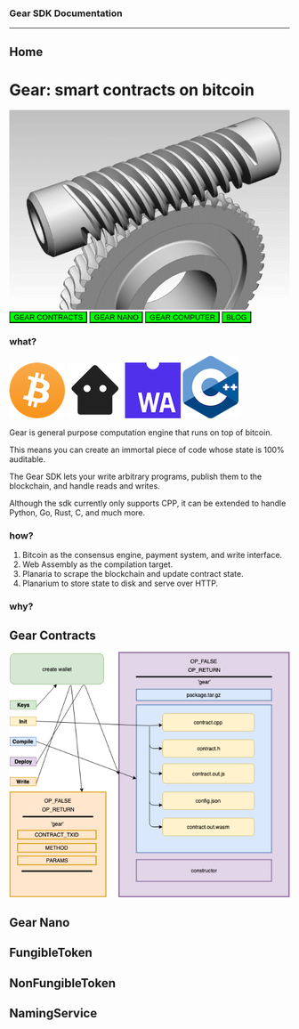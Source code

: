 ### Gear SDK Documentation

___
## Home
<h1>Gear: smart contracts on bitcoin</h1>

![](worm_gear.gif)
<button name="button"  
  style="background-color: #00FF00;"
  onclick="window.location.href='https://github.com/gear-sv/gear-contracts'">
  GEAR CONTRACTS
</button>
<button name="button"
  style="background-color: #00FF00;"
  onclick="window.location.href='https://github.com/gear-sv/gear-nano'">
  GEAR NANO
</button>
<button name="button"  
  style="background-color: #00FF00;"
  onclick="window.location.href='https://gear.computer'">
  GEAR COMPUTER
</button>
<button name="button"  
  style="background-color: #00FF00;"
  onclick="window.location.href='https://medium.com/@_seanavery/gearsv-smart-contracts-for-bitcoin-68ee92a2e66e'">
  BLOG
</button>

### what?
![](bitcoin.png) ![](planaria.png) ![](wasm.png) ![](cpp.png)

<p>Gear is general purpose computation engine that runs on top of bitcoin.<p>
<p>This means you can create an immortal piece of code whose state is 100% auditable.</p>

<p>The Gear SDK lets your write arbitrary programs, publish them to the blockchain, and handle reads and writes.</p>
<p>Although the sdk currently only supports CPP, it can be extended to handle Python, Go, Rust, C, and much more.</p>


### how?
1. Bitcoin as the consensus engine, payment system, and write interface.
1. Web Assembly as the compilation target.
2. Planaria to scrape the blockchain and update contract state.
3. Planarium to store state to disk and serve over HTTP.


### why?

## Gear Contracts

<p align="left">
  <img src="./gear_docs.png" width="600" syle="padding: 40px"
</p>

## Gear Nano

## FungibleToken

## NonFungibleToken

## NamingService
